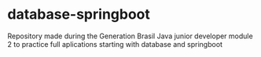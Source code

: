 # database-springboot

Repository made during the Generation Brasil Java junior developer module 2 to practice full aplications starting with database and springboot
